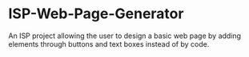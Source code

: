 # ISP-Web-Page-Generator
An ISP project allowing the user to design a basic web page by adding elements through buttons and text boxes instead of by code.
